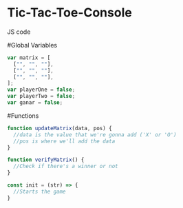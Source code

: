 # Tic-Tac-Toe-Console

JS code

#Global Variables
```JavaScript
var matrix = [
  ["", "", ""],
  ["", "", ""],
  ["", "", ""],
];
var playerOne = false;
var playerTwo = false;
var ganar = false;
```

#Functions
```JavaScript
function updateMatrix(data, pos) {
  //data is the value that we're gonna add ('X' or 'O')
  //pos is where we'll add the data
}

function verifyMatrix() {
  //Check if there's a winner or not
}

const init = (str) => {
  //Starts the game
}
```
